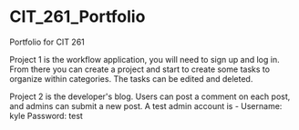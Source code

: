 # CIT_261_Portfolio
Portfolio for CIT 261

Project 1 is the workflow application, you will need to sign up and log in. From there you can create a project and start to create some tasks to organize within categories. The tasks can be edited and deleted.

Project 2 is the developer's blog. Users can post a comment on each post, and admins can submit a new post. A test admin account is -
Username: kyle
Password: test
